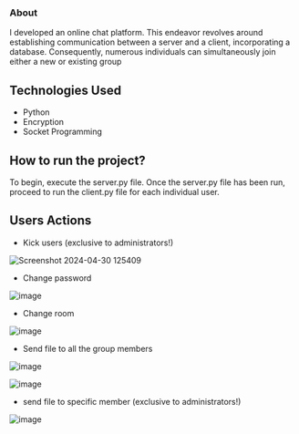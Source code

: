 ### About
I developed an online chat platform. This endeavor revolves around establishing communication between a server and a client, incorporating a database. Consequently, numerous individuals can simultaneously join either a new or existing group

## Technologies Used
* Python
* Encryption
* Socket Programming

## How to run the project?
To begin, execute the server.py file. Once the server.py file has been run, proceed to run the client.py file for each individual user.

## Users Actions
* Kick users (exclusive to administrators!)

![Screenshot 2024-04-30 125409](https://github.com/AmitLevyTzedek/Online-Group-Chat/assets/149254002/b81d341b-aa8a-468c-bc02-83eb3b2d6465)


* Change password

![image](https://github.com/AmitLevyTzedek/Online-Group-Chat/assets/149254002/c70fc8e3-1526-4a51-9090-376a745b3602)


* Change room

![image](https://github.com/AmitLevyTzedek/Online-Group-Chat/assets/149254002/5d2e9dda-80c7-40cc-84e7-91e661874e7a)

* Send file to all the group members

![image](https://github.com/AmitLevyTzedek/Online-Group-Chat/assets/149254002/526901cb-636a-477b-9f5a-daac045ec16b)


![image](https://github.com/AmitLevyTzedek/Online-Group-Chat/assets/149254002/92a8ed47-f522-4ffa-9618-d6ceaaf25676)


* send file to specific member (exclusive to administrators!)

![image](https://github.com/AmitLevyTzedek/Online-Group-Chat/assets/149254002/694ed7a5-fb2e-4036-9db1-d9574d2dc89e)
